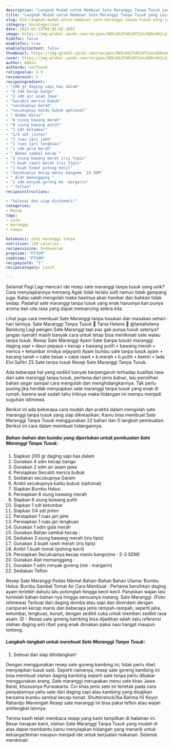 ```yaml
---
description: "Langkah Mudah untuk Membuat Sate Maranggi Tanpa Tusuk yang Lezat Sekali, Sempurna"
title: "Langkah Mudah untuk Membuat Sate Maranggi Tanpa Tusuk yang Lezat Sekali, Sempurna"
slug: 814-langkah-mudah-untuk-membuat-sate-maranggi-tanpa-tusuk-yang-lezat-sekali-sempurna
category: Uncategorized
date: 2023-03-13T08:05:02.368Z
image: https://img-global.cpcdn.com/recipes/985cb637d019f514/680x482cq70/sate-maranggi-tanpa-tusuk-foto-resep-utama.jpg
hideToc: false
enableToc: true
enableTocContent: false
thumbnail: https://img-global.cpcdn.com/recipes/985cb637d019f514/680x482cq70/sate-maranggi-tanpa-tusuk-foto-resep-utama.jpg
cover: https://img-global.cpcdn.com/recipes/985cb637d019f514/680x482cq70/sate-maranggi-tanpa-tusuk-foto-resep-utama.jpg
author: Admin
authorAv: notfound
ratingvalue: 4.9
reviewcount: 5
recipeingredient:
- "200 gr daging sapi has dalam"
- "4 sdm kecap bango"
- "2 sdm air asam jawa"
- "Secubit merica bubuk"
- "secukupnya Garam"
- "secukupnya kaldu bubuk optional"
- " Bumbu Halus"
- "8 siung bawang merah"
- "6 siung bawang putih"
- "1 sdt ketumbar"
- "1/4 sdt jinten"
- "1 ruas jari jahe"
- "1 ruas jari lengkuas"
- "1 sdm gula merah"
- " Bahan sambal kecap "
- "3 siung bawang merah iris tipis"
- "3 buah rawit merah iris tipis"
- "1 buah tomat potong kecil"
- "Secukupnya kecap manis bangome  23 SDM"
- " Alat memanggang "
- "1 sdm minyak goreng me  margarin"
- " Teflon"
recipeinstructions:

- "Selesai dan siap dinikmati!"
categories:
- Resep
tags:
- sate
- maranggi
- tanpa

katakunci: sate maranggi tanpa 
nutrition: 128 calories
recipecuisine: Indonesian
preptime: "PT35M"
cooktime: "PT58M"
recipeyield: "1"
recipecategory: Lunch

---
```



Selamat Pagi Lagi mencari ide resep sate maranggi tanpa tusuk yang unik? Cara menyiapkannya memang Agak tidak terlalu sulit namun tidak gampang juga. Kalau salah mengolah maka hasilnya akan hambar dan bahkan tidak sedap. Padahal sate maranggi tanpa tusuk yang enak harusnya kan punya aroma dan cita rasa yang dapat memancing selera kita.


Lihat juga cara membuat Sate Maranggi tanpa tusukan dan masakan sehari-hari lainnya. Sate Maranggi Tanpa Tusuk 🍒 Tania Helena 🍒 @taniahelena Bandung Lagi pengen Sate Maranggi tapi pas gak punya tusuk satenya? jangan nyerah! masih banyak cara untuk tetap bisa menikmati sate walau tanpa tusuk. Resep Sate Maranggi Ayam Sate (tanpa tusuk) maranggi daging sapi • daun pepaya • kecap • bawang putih • bawang merah • merica • ketumbar nindya wijayanti Ayam bumbu sate tanpa tusuk ayam • kacang tanah • cabe besar • cabe rawit • b.merah • b.putih • kemiri • lada Elvi Safitri ZS Sate tanpa tusuk Resep Sate Maranggi Tanpa Tusuk.

Ada beberapa hal yang sedikit banyak berpengaruh terhadap kualitas rasa dari sate maranggi tanpa tusuk, pertama dari jenis bahan, lalu pemilihan bahan segar sampai cara mengolah dan menghidangkannya. Tak perlu pusing jika hendak menyiapkan sate maranggi tanpa tusuk yang enak di rumah, karena asal sudah tahu triknya maka hidangan ini mampu menjadi suguhan istimewa.


Berikut ini ada beberapa cara mudah dan praktis dalam mengolah sate maranggi tanpa tusuk yang siap dikreasikan. Kamu bisa membuat Sate Maranggi Tanpa Tusuk menggunakan 22 bahan dan 0 langkah pembuatan. Berikut ini cara dalam membuat hidangannya.

<!--inarticleads1-->

##### Bahan-bahan dan bumbu yang diperlukan untuk pembuatan Sate Maranggi Tanpa Tusuk:

1. Siapkan 200 gr daging sapi has dalam
1. Gunakan 4 sdm kecap bango
1. Gunakan 2 sdm air asam jawa
1. Persiapkan Secubit merica bubuk
1. Sediakan secukupnya Garam
1. Ambil secukupnya kaldu bubuk (optional)
1. Siapkan  Bumbu Halus:
1. Persiapkan 8 siung bawang merah
1. Siapkan 6 siung bawang putih
1. Siapkan 1 sdt ketumbar
1. Siapkan 1/4 sdt jinten
1. Persiapkan 1 ruas jari jahe
1. Persiapkan 1 ruas jari lengkuas
1. Gunakan 1 sdm gula merah
1. Gunakan  Bahan sambal kecap :
1. Sediakan 3 siung bawang merah (iris tipis)
1. Gunakan 3 buah rawit merah (iris tipis)
1. Ambil 1 buah tomat (potong kecil)
1. Persiapkan Secukupnya kecap manis bango(me : 2-3 SDM)
1. Gunakan  Alat memanggang :
1. Gunakan 1 sdm minyak goreng (me : margarin)
1. Sediakan  Teflon


Resep Sate Maranggi Pedas Nikmat Bahan-Bahan Bahan Utama: Bumbu Halus: Bumbu Sambal Tomat Air Cara Membuat : Pertama bersihkan daging ayam terlebih dahulu lalu potonglah hingga kecil-kecil. Panaskan wajan lalu tumislah bahan-bahan nya hingga semuanya matang. Sate Maranggi. (Foto: istimewa) Terbuat dari daging domba atau sapi dan direndam dengan campuran kecap manis dan beberapa jenis rempah-rempah, seperti jahe, ketumbar, lengkuas, kunyit, dengan sedikit cuka untuk memberi sedikit rasa asam. ID - Resep sate goreng kambing bisa dijadikan salah satu referensi olahan daging anti ribet yang enak dimakan pakai nasi hangat maupun lontong. 

<!--inarticleads2-->

##### Langkah-langkah untuk membuat Sate Maranggi Tanpa Tusuk:


1. Selesai dan siap dihidangkan!

Dengan menggunakan resep sate goreng kambing ini, tidak perlu ribet menyiapkan tusuk sate. Seperti namanya, resep sate goreng kambing ini bisa membuat olahan daging kambing seperti sate tanpa perlu dibakar menggunakan arang. Sate maranggi merupakan menu sate khas Jawa Barat, khususnya Purwakarta. Ciri khas jenis sate ini terletak pada cara penyajiannya yaitu sate dari daging sapi atau kambing yang disajikan bersama bumbu sambal kecap-tomat. Shutterstock/Ika Rahma H) Koyor Rahardjo Menengah Resep sate maranggi ini bisa pakai teflon atau wajan antilengket lainnya. 

Terima kasih telah membaca resep yang kami tampilkan di halaman ini. Besar harapan kami, olahan Sate Maranggi Tanpa Tusuk yang mudah di atas dapat membantu kamu menyiapkan hidangan yang menarik untuk keluarga/teman maupun menjadi ide untuk berjualan makanan. Selamat menikmati
